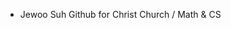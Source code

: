 - Jewoo Suh Github for Christ Church / Math & CS

<!---
jewoo-suh/jewoo-suh is a ✨ special ✨ repository because its `README.md` (this file) appears on your GitHub profile.
You can click the Preview link to take a look at your changes.
--->
